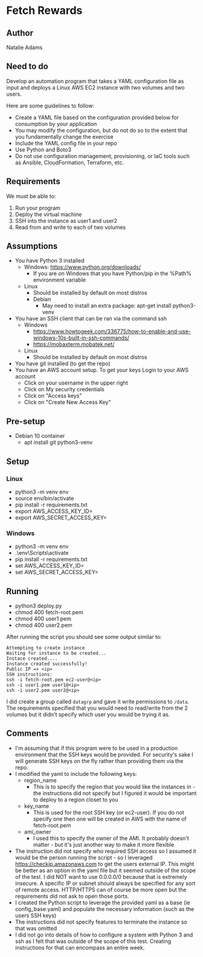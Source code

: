 # Fetch Rewards

## Author

Natalie Adams

## Need to do

Develop an automation program that takes a YAML configuration file as input and deploys a Linux AWS EC2 instance with two volumes and two users.

Here are some guidelines to follow:

- Create a YAML file based on the configuration provided below for consumption by your application
- You may modify the configuration, but do not do so to the extent that you fundamentally change the exercise
- Include the YAML config file in your repo
- Use Python and Boto3
- Do not use configuration management, provisioning, or IaC tools such as Ansible, CloudFormation, Terraform, etc.

## Requirements

We must be able to:

1. Run your program
2. Deploy the virtual machine
3. SSH into the instance as user1 and user2
4. Read from and write to each of two volumes

## Assumptions

- You have Python 3 installed
  - Windows: https://www.python.org/downloads/
    - If you are on Windows that you have Python/pip in the %Path% environment variable
  - Linux
    - Should be installed by default on most distros
    - Debian
      - May need to install an extra package: apt-get install python3-venv
- You have an SSH client that can be ran via the command ssh
  - Windows
    - https://www.howtogeek.com/336775/how-to-enable-and-use-windows-10s-built-in-ssh-commands/
    - https://mobaxterm.mobatek.net/
  - Linux
    - Should be installed by default on most distros
- You have git installed (to get the repo)
- You have an AWS account setup. To get your keys Login to your AWS account
  - Click on your username in the upper right
  - Click on My security credentials
  - Click on "Access keys"
  - Click on "Create New Access Key"

## Pre-setup

- Debian 10 container
  - apt install git python3-venv

## Setup

### Linux

- python3 -m venv env
- source env/bin/activate
- pip install -r requirements.txt
- export AWS_ACCESS_KEY_ID=<yourid>
- export AWS_SECRET_ACCESS_KEY=<yourkey>

### Windows

- python3 -m venv env
- .\env\Scripts\activate
- pip install -r requirements.txt
- set AWS_ACCESS_KEY_ID=<yourid>
- set AWS_SECRET_ACCESS_KEY=<yourkey>

## Running

- python3 deploy.py
- chmod 400 fetch-root.pem
- chmod 400 user1.pem
- chmod 400 user2.pem

After running the script you should see some output similar to:

```
Attempting to create instance
Waiting for instance to be created...
Instace created....
Instance created successfully!
Public IP => <ip>
SSH instructions:
ssh -i fetch-root.pem ec2-user@<ip>
ssh -i user1.pem user1@<ip>
ssh -i user2.pem user2@<ip>
```

I did create a group called `datagrp` and gave it write permissions to `/data`. The requirements specified that you would need to read/write from the 2 volumes but it didn't specify which user you would be trying it as.

## Comments

- I'm assuming that if this program were to be used in a production environment that the SSH keys would be provided. For security's sake I will generate SSH keys on the fly rather than providing them via the repo.
- I modified the yaml to include the following keys:
  - region_name
    - This is to specify the region that you would like the instances in - the instructions did not specify but I figured it would be important to deploy to a region closet to you
  - key_name
    - This is used for the root SSH key (or ec2-user). If you do not specify one then one will be created in AWS with the name of fetch-root.pem
  - ami_owner
    - I used this to specify the owner of the AMI. It probably doesn't matter - but it's just another way to make it more flexible
- The instruction did not specify who required SSH access so I assumed it would be the person running the script - so I leveraged https://checkip.amazonaws.com to get the users external IP. This might be better as an option in the yaml file but it seemed outside of the scope of the test. I did NOT want to use 0.0.0.0/0 because that is extremely insecure. A specific IP or subnet should always be specified for any sort of remote access. HTTP/HTTPS can of course be more open but the requirements did not ask to open those ports.
- I created the Python script to leverage the provided yaml as a base (ie config_base.yaml) and populate the necessary information (such as the users SSH keys)
- The instructions did not specify features to terminate the instance so that was omitted
- I did not go into details of how to configure a system with Python 3 and ssh as I felt that was outside of the scope of this test. Creating instructions for that can encompass an entire week.

